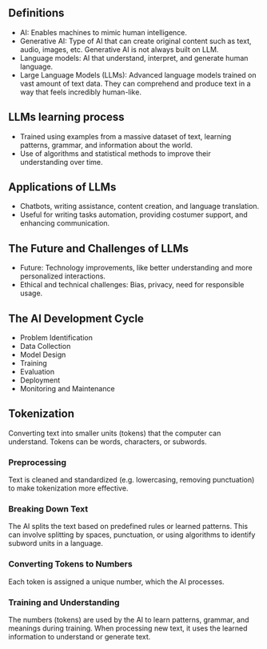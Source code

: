 ## Definitions

- AI: Enables machines to mimic human intelligence.
- Generative AI: Type of AI that can create original content such as text, audio, images, etc. Generative AI is not always built on LLM.
- Language models: AI that understand, interpret, and generate human language.
- Large Language Models (LLMs): Advanced language models trained on vast amount of text data. They can comprehend and produce text in a way that feels incredibly human-like.

## LLMs learning process

- Trained using examples from a massive dataset of text, learning patterns, grammar, and information about the world.
- Use of algorithms and statistical methods to improve their understanding over time.

## Applications of LLMs

- Chatbots, writing assistance, content creation, and language translation.
- Useful for writing tasks automation, providing costumer support, and enhancing communication.

## The Future and Challenges of LLMs

- Future: Technology improvements, like better understanding and more personalized interactions.
- Ethical and technical challenges: Bias, privacy, need for responsible usage.

## The AI Development Cycle

- Problem Identification
- Data Collection
- Model Design
- Training
- Evaluation
- Deployment
- Monitoring and Maintenance

## Tokenization

Converting text into smaller units (tokens) that the computer can understand. Tokens can be words, characters, or subwords.

### Preprocessing

Text is cleaned and standardized (e.g. lowercasing, removing punctuation) to make tokenization more effective.

### Breaking Down Text

The AI splits the text based on predefined rules or learned patterns. This can involve splitting by spaces, punctuation, or using algorithms to identify subword units in a language.

### Converting Tokens to Numbers

Each token is assigned a unique number, which the AI processes.

### Training and Understanding

The numbers (tokens) are used by the AI to learn patterns, grammar, and meanings during training. When processing new text, it uses the learned information to understand or generate text.